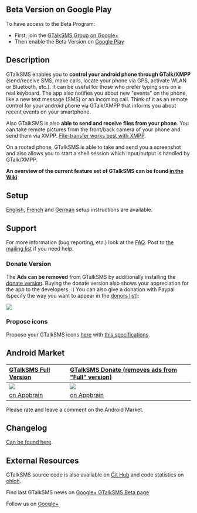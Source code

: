 ## Beta Version on Google Play ##

To have access to the Beta Program:
  * First, join the [GTalkSMS Group on Google+](https://plus.google.com/communities/104184730248266023658)
  * Then enable the Beta Version on [Google Play](https://play.google.com/apps/testing/com.googlecode.gtalksms)

## Description ##

GTalkSMS enables you to **control your android phone through GTalk/XMPP** (send/receive SMS, make calls, locate your phone via GPS, activate WLAN or Bluetooth, etc.). It can be useful for those who prefer typing sms on a real keyboard. The app also notifies you about new "events" on the phone, like a new text message (SMS) or an incoming call. Think of it as an remote control for your android phone via GTalk/XMPP that informs you about recent events on your smartphone.

Also GTalkSMS is also **able to send and receive files from your phone**. You can take remote pictures from the front/back camera of your phone and send them via XMPP. [File-transfer works best with XMPP](http://code.google.com/p/gtalksms/wiki/FileTransfers).

On a rooted phone, GTalkSMS is able to take and send you a screenshot and also allows you to start a shell session which input/output is handled by GTalk/XMPP.

**An overview of the current feature set of GTalkSMS can be found [in the Wiki](http://code.google.com/p/gtalksms/wiki/FeaturesAndCommands)**

## Setup ##
[English](http://code.google.com/p/gtalksms/wiki/HowToSetUp), [French](http://code.google.com/p/gtalksms/wiki/InstallationGTalkSMS) and [German](http://code.google.com/p/gtalksms/wiki/KurzanleitungGTalkSMS) setup instructions are available.

## Support ##
For more information (bug reporting, etc.) look at the [FAQ](http://code.google.com/p/gtalksms/wiki/FAQ). Post to [the mailing list](http://groups.google.com/group/gtalksms-users) if you need help.

### Donate Version ###
The **Ads can be removed** from GTalkSMS by additionally installing the [donate version](https://market.android.com/details?id=com.googlecode.gtalksmsdonate). Buying the donate version also shows your appreciation for the app to the developers. :)
You can also give a donation with Paypal (specify the way you want to appear in the [donors list](http://gtalksms.googlecode.com/hg/Donors)):

[![](https://www.paypal.com/en_US/i/btn/btn_donateCC_LG.gif)](https://www.paypal.com/cgi-bin/webscr?cmd=_donations&business=WQDV6S67WAC7A&lc=US&item_name=GTalkSMS&item_number=WEB&currency_code=EUR&bn=PP%2dDonationsBF%3abtn_donateCC_LG%2egif%3aNonHosted)


### Propose icons ###
Propose your GTalkSMS icons [here](http://code.google.com/p/gtalksms/issues/detail?id=151) with [this specifications](http://code.google.com/p/gtalksms/wiki/IconsAndGraphics).

## Android Market ##

| [GTalkSMS Full Version](https://market.android.com/details?id=com.googlecode.gtalksms) | [GTalkSMS Donate (removes ads from "Full" version)](https://market.android.com/details?id=com.googlecode.gtalksmsdonate) |
|:---------------------------------------------------------------------------------------|:-------------------------------------------------------------------------------------------------------------------------|
| [![](http://gtalksms.googlecode.com/files/gtalksms_market_link2.png)](https://market.android.com/details?id=com.googlecode.gtalksms) | [![](http://gtalksms.googlecode.com/files/gtalksmsdonate_market_link2.png)](https://market.android.com/details?id=com.googlecode.gtalksmsdonate) |
| [on Appbrain](http://www.appbrain.com/app/gtalksms/com.googlecode.gtalksms)            | [on Appbrain ](http://www.appbrain.com/app/gtalksms-donate/com.googlecode.gtalksmsdonate)                                |

Please rate and leave a comment on the Android Market.

## Changelog ##
[Can be found here](http://code.google.com/p/gtalksms/source/browse/Changelog).

## External Resources ##

GTalkSMS source code is also available on [Git Hub](https://github.com/Yakoo63/GTalkSMS) and code statistics on [ohloh](http://www.ohloh.net/p/488885).

Find last GTalkSMS news on [Google+ GTalkSMS Beta page](https://plus.google.com/100339048008516204201/posts/)

Follow us on <a href='https://plus.google.com/100339048008516204201'>Google+</a>